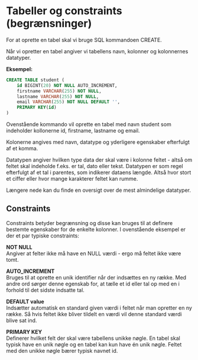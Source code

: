 # Tabeller og constraints (begrænsninger)
For at oprette en tabel skal vi bruge SQL kommandoen CREATE.

Når vi opretter en tabel angiver vi tabellens navn, kolonner og kolonnernes datatyper.

**Eksempel:**
```sql
CREATE TABLE student (
	id BIGINT(20) NOT NULL AUTO_INCREMENT,
	firstname VARCHAR(255) NOT NULL,
	lastname VARCHAR(255) NOT NULL,
	email VARCHAR(255) NOT NULL DEFAULT '',
	PRIMARY KEY(id)
)
```

Ovenstående kommando vil oprette en tabel med navn student som indeholder kollonerne id, firstname, lastname og email.

Kolonerne angives med navn, datatype og yderligere egenskaber efterfulgt af et komma. 

Datatypen angiver hvilken type data der skal være i kolonne feltet - altså om feltet skal indeholde f.eks. er tal, dato eller tekst. Datatypen er som regel efterfulgt af et tal i parentes, som indikerer dataens længde. Altså hvor stort et ciffer eller hvor mange karakterer feltet kan rumme. 

Længere nede kan du finde en oversigt over de mest almindelige datatyper.

## Constraints
Constraints betyder begrænsning og disse kan bruges til at definere bestemte egenskaber for de enkelte kolonner. I ovenstående eksempel er der et par typiske constraints:

**NOT NULL**<br />
Angiver at felter ikke må have en NULL værdi - ergo må feltet ikke være tomt.

**AUTO_INCREMENT**<br />
Bruges til at oprette en unik identifier når der indsættes en ny række. Med andre ord sørger denne egenskab for, at tælle et id eller tal op med en i forhold til det sidste indsatte tal.

**DEFAULT value**<br />
Indsætter automatisk en standard given værdi i feltet når man opretter en ny række. Så hvis feltet ikke bliver tildelt en værdi vil denne standard værdi blive sat ind.

**PRIMARY KEY**<br />
Definerer hvilket felt der skal være tabellens unikke nøgle. En tabel skal typisk have en unik nøgle og en tabel kan kun have én unik nøgle. Feltet med den unikke nøgle bærer typisk navnet id.